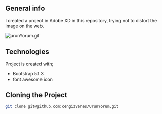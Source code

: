 ## General info

I created a project in Adobe XD in this repository, 
trying not to distort the image on the web.

![urunYorum.gif](urunYorum.gif)

## Technologies

Project is created with;

* Bootstrap 5.1.3
* font awesome icon

## Cloning the Project

```bash
git clone git@github.com:cengizVenes/UrunYorum.git
```